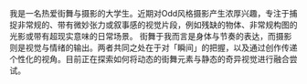 我是一名热爱街舞与摄影的大学生。近期对Odd风格摄影产生浓厚兴趣，专注于捕捉非常规的、带有微妙张力或叙事感的视觉片段，例如残缺的物体、非常规构图的光影或带有超现实意味的日常场景。
街舞于我而言是身体与节奏的表达，而摄影则是视觉与情绪的输出。两者共同之处在于对「瞬间」的把握，以及通过创作传递个性化的视角。目前正在探索如何将动态的街舞元素与静态的奇异视觉进行融合尝试。
